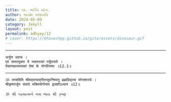 ```yaml
---
title: ૧૨. ભક્તિ યોગ.
author: ભાવેશ પ્રજાપતિ
date: 2024-05-09
category: Jekyll
layout: post
permalink: adhyay/12
# cover: https://bhaveshpp.github.io/gita/assets/dinosaur.gif
---
```


----------

```
अर्जुन उवाच ।
एवं सततयुक्ता ये भक्तास्त्वां पर्युपासते ।
येचाप्यक्षरमव्यक्तं तेषां के योगवित्तमाः ॥12.1॥
```
> 

> 

----------

```
ૐ तत्सदिति श्रीमद्भगवद्गीतासूपनिषस्तु ब्रह्मविद्यायां योगाशास्त्रे ।
श्रीकृष्णार्जुन संवादे भक्तियोगोनाम द्वादशोऽध्याय ॥12॥
```

`ૐ શ્રી પરમાત્મને નમઃ`
`જય શ્રી કૃષ્ણ`